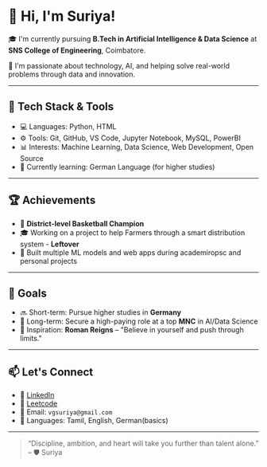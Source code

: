 # 👋 Hi, I'm Suriya!

🎓 I'm currently pursuing **B.Tech in Artificial Intelligence & Data Science** at **SNS College of Engineering**, Coimbatore.

🚀 I'm passionate about technology, AI, and helping solve real-world problems through data and innovation.

---

## 🧰 Tech Stack & Tools

- 💻 Languages: Python, HTML
- ⚙️ Tools: Git, GitHub, VS Code, Jupyter Notebook, MySQL, PowerBI
- 📊 Interests: Machine Learning, Data Science, Web Development, Open Source
- 🌱 Currently learning: German Language (for higher studies)

---

## 🏆 Achievements

- 🏀 **District-level Basketball Champion**
- 🎓 Working on a project to help Farmers through a smart distribution system - **Leftover** 
- 🤖 Built multiple ML models and web apps during academiropsc and personal projects

---

## 🎯 Goals

- 🔜 Short-term: Pursue higher studies in **Germany**
- 🏢 Long-term: Secure a high-paying role at a top **MNC** in AI/Data Science
- 🧠 Inspiration: **Roman Reigns** – "Believe in yourself and push through limits."

---

## 📫 Let's Connect

- 🔗 [LinkedIn](https://www.linkedin.com/in/suriya-v-g-)
- 🔗 [Leetcode](https://leetcode.com/u/SURIYA_V_G/)
- 📧 Email: `vgsuriya@gmail.com`
- 💬 Languages: Tamil, English, German(basics)

---

> “Discipline, ambition, and heart will take you further than talent alone.” – 🛡️ Suriya

